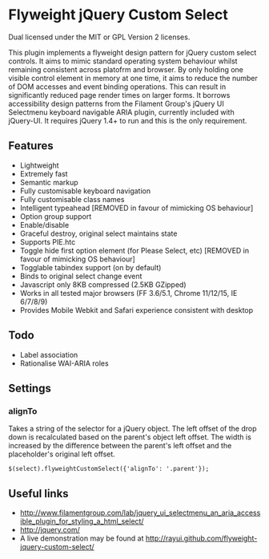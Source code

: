 # Flyweight jQuery Custom Select
Dual licensed under the MIT or GPL Version 2 licenses.

This plugin implements a flyweight design pattern for jQuery custom select controls. It aims to mimic standard operating system behaviour whilst remaining consistent across platofrm and browser. By only holding one visible control element in memory at one time, it aims to reduce the number of DOM accesses and event binding operations. This can result in significantly reduced page render times on larger forms.
It borrows accessibility design patterns from the Filament Group's jQuery UI Selectmenu keyboard navigable ARIA plugin, currently included with jQuery-UI. It requires jQuery 1.4+ to run and this is the only requirement.

## Features

  * Lightweight
  * Extremely fast
  * Semantic markup
  * Fully customisable keyboard navigation
  * Fully customisable class names
  * Intelligent typeahead [REMOVED in favour of mimicking OS behaviour]
  * Option group support
  * Enable/disable
  * Graceful destroy, original select maintains state
  * Supports PIE.htc
  * Toggle hide first option element (for Please Select, etc) [REMOVED in favour of mimicking OS behaviour]
  * Togglable tabindex support (on by default)
  * Binds to original select change event
  * Javascript only 8KB compressed (2.5KB GZipped)
  * Works in all tested major browsers (FF 3.6/5.1, Chrome 11/12/15, IE 6/7/8/9)
  * Provides Mobile Webkit and Safari experience consistent with desktop

## Todo

  * Label association
  * Rationalise WAI-ARIA roles

## Settings

### alignTo

Takes a string of the selector for a jQuery object. The left offset of the drop down is recalculated based
on the parent's object left offset. The width is increased by the difference between the parent's left offset
and the placeholder's original left offset.

  `$(select).flyweightCustomSelect({'alignTo': '.parent'});`

## Useful links

  * http://www.filamentgroup.com/lab/jquery_ui_selectmenu_an_aria_accessible_plugin_for_styling_a_html_select/
  * http://jquery.com/
  * A live demonstration may be found at http://rayui.github.com/flyweight-jquery-custom-select/
